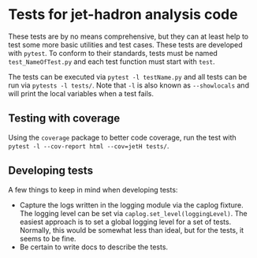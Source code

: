 # Tests for jet-hadron analysis code

These tests are by no means comprehensive, but they can at least help to test some more basic utilities and
test cases. These tests are developed with `pytest`. To conform to their standards, tests must be named
`test_NameOfTest.py` and each test function must start with `test`.

The tests can be executed via `pytest -l testName.py` and all tests can be run via `pytests -l tests/`. Note
that `-l` is also known as `--showlocals` and will print the local variables when a test fails.

## Testing with coverage

Using the `coverage` package to better code coverage, run the test with `pytest -l --cov-report html
--cov=jetH tests/`.

## Developing tests

A few things to keep in mind when developing tests:

- Capture the logs written in the logging module via the caplog fixture. The logging level can be set via
`caplog.set_level(loggingLevel)`. The easiest approach is to set a global logging level for a set of tests.
Normally, this would be somewhat less than ideal, but for the tests, it seems to be fine.
- Be certain to write docs to describe the tests.

